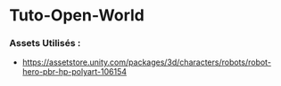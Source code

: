# Tuto-Open-World
 
### Assets Utilisés : 

- https://assetstore.unity.com/packages/3d/characters/robots/robot-hero-pbr-hp-polyart-106154
